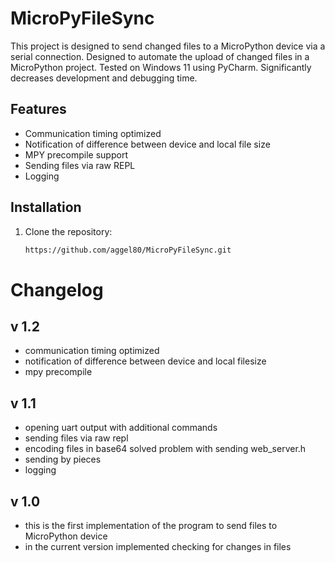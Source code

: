 # MicroPyFileSync

This project is designed to send changed files to a MicroPython device via a serial connection.
Designed to automate the upload of changed files in a MicroPython project. Tested on Windows 11 using PyCharm. Significantly decreases development and debugging time.



## Features
- Communication timing optimized
- Notification of difference between device and local file size
- MPY precompile support
- Sending files via raw REPL
- Logging

## Installation

1. Clone the repository:
   ```bash
   https://github.com/aggel80/MicroPyFileSync.git

# Changelog
## v 1.2
- communication timing optimized 
- notification of difference between device and local filesize 
- mpy precompile
## v 1.1
- opening uart output with additional commands 
- sending files via raw repl 
- encoding files in base64 solved problem with sending web_server.h 
- sending by pieces 
- logging
## v 1.0
- this is the first implementation of the program to send files to MicroPython device 
- in the current version implemented checking for changes in files
